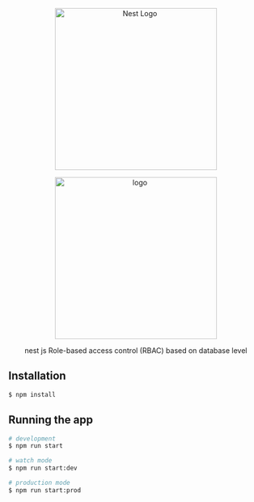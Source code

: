 <p align="center">
  <a href="http://nestjs.com/" target="blank"><img src="https://nestjs.com/img/logo_text.svg" width="320" alt="Nest Logo" /></a>
</p>

<p align="center">
  <a  target="blank"><img src="https://i.ibb.co/hfYGHTj/image.png" width="320" alt="logo" /></a>
</p>



  <p align="center"> nest js Role-based access control (RBAC) based on database level

</p>
    <p align="center">

</p>




## Installation

```bash
$ npm install
```

## Running the app

```bash
# development
$ npm run start

# watch mode
$ npm run start:dev

# production mode
$ npm run start:prod
```


